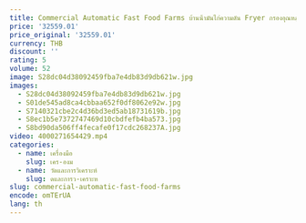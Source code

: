 ```yaml
---
title: Commercial Automatic Fast Food Farms บ้านน้ํามันไก่ความดัน Fryer กรองอุณหภูมิควบคุมกระทะ
price: '32559.01'
price_original: '32559.01'
currency: THB
discount: ''
rating: 5
volume: 52
image: S28dc04d38092459fba7e4db83d9db621w.jpg
images:
  - S28dc04d38092459fba7e4db83d9db621w.jpg
  - S01de545ad8ca4cbbaa652f0df8062e92w.jpg
  - S7140321cbe2c4d36bd3ed5ab18731619b.jpg
  - S8ec1b5e7372747469d10cbdfefb4ba573.jpg
  - S8bd90da506ff4fecafe0f17cdc268237A.jpg
video: 4000271654429.mp4
categories:
  - name: เครื่องมือ
    slug: เคร-องม
  - name: วัดและการวิเคราะห์
    slug: ดและการว-เคราะห
slug: commercial-automatic-fast-food-farms
encode: omTErUA
lang: th
---
```

  